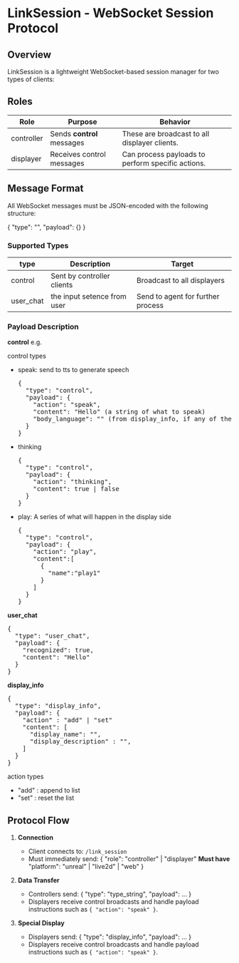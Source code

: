 # LinkSession - WebSocket Session Protocol

## Overview

LinkSession is a lightweight WebSocket-based session manager for two types of clients:

## Roles

| Role        | Purpose                                | Behavior                                      |
|-------------|----------------------------------------|-----------------------------------------------|
| controller  | Sends **control** messages             | These are broadcast to all displayer clients. |
| displayer   | Receives control messages              | Can process payloads to perform specific actions. |

## Message Format

All WebSocket messages must be JSON-encoded with the following structure:

{
  "type": "",
  "payload": {}
}

### Supported Types

| type      | Description                            | Target                             |
|-----------|----------------------------------------|------------------------------------|
| control   | Sent by controller clients             | Broadcast to all displayers        |
| user_chat | the input setence from user            | Send to agent for further process  |

### Payload Description

**control**
e.g.



control types

* speak: send to tts to generate speech
  <pre>
  {
    "type": "control",
    "payload": {
      "action": "speak",
      "content": "Hello" (a string of what to speak)
      "body_language": "" (from display_info, if any of the display can be use as a body language, should stop when speak end)
    }
  }
  </pre>

* thinking
  <pre>
  {
    "type": "control",
    "payload": {
      "action": "thinking",
      "content": true | false
    }
  }
  </pre>

* play: A series of what will happen in the display side
  <pre>
  {
    "type": "control",
    "payload": {
      "action": "play",
      "content":[
        {
          "name":"play1"
        }
      ]
    }
  }
  </pre>

**user_chat**

<pre>
{
  "type": "user_chat",
  "payload": {
    "recognized": true,
    "content": "Hello"
  }
}
</pre>


**display_info**

<pre>
{
  "type": "display_info",
  "payload": {
    "action" : "add" | "set"
    "content": [
      "display_name": "",
      "display_description" : "",
    ]
  }
}
</pre>
action types
* "add" : append to list
* "set" : reset the list

## Protocol Flow

1. **Connection**
   - Client connects to: `/link_session`
   - Must immediately send:
     {
       "role": "controller" | "displayer" **Must have**
       "platform": "unreal" | "live2d" | "web"
     }

2. **Data Transfer**
   - Controllers send:
     {
       "type": "type_string",
       "payload": ...
     }
   - Displayers receive control broadcasts and handle payload instructions such as `{ "action": "speak" }`.

3. **Special Display**
   - Displayers send:
     {
       "type": "display_info",
       "payload": ...
     }
   - Displayers receive control broadcasts and handle payload instructions such as `{ "action": "speak" }`.
